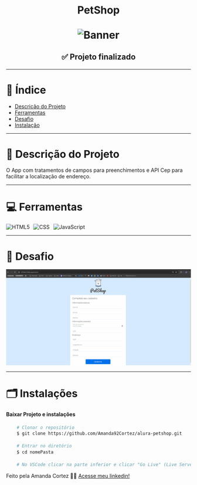<div align="center">
  <h1 align="center">
    PetShop
    <br />
    <br />
    <img src="assets/img/banner.avif" alt="Banner">
    <br />
  </h1>

  <h2> 
  
  :white_check_mark: Projeto finalizado
  </h2>
</div>


---

# :file_folder: Índice 

- [Descrição do Projeto](#id01)
- [Ferramentas](#id02)
- [Desafio](#id04)
- [Instalação](#id03)

---

# :pushpin: Descrição do Projeto <a name="id01"></a>
O App com tratamentos de campos para preenchimentos e API Cep para facilitar a localização de endereço.

---

# :computer: Ferramentas<a name="id02"></a>

<div style="display: flex; gap: 10px;">
  <img src="https://img.shields.io/badge/HTML-e06b12?style=for-the-badge&logo=html5&logoColor=white" alt="HTML5">
  <img src="https://img.shields.io/badge/CSS-1283e0?&style=for-the-badge&logo=css3&logoColor=white" alt="CSS">
  <img src="https://img.shields.io/badge/JavaScript-F7DF1E?style=for-the-badge&logo=javascript&logoColor=414141" alt="JavaScript">
</div>


---

# 🎯 Desafio <a name="id04"></a>
<img src="assets/img/petshop.gif" alt="Docusaurus">



---
# 🗂 Instalações <a name="id03"></a>
#### Baixar Projeto e instalações
```bash
    # Clonar o repositório
    $ git clone https://github.com/Amanda92Cortez/alura-petshop.git

    # Entrar no diretório
    $ cd nomePasta

    # No VSCode clicar na parte inferior e clicar "Go Live" (Live Server)
```

Feito pela Amanda Cortez 👋🏽 [Acesse meu linkedin!](www.linkedin.com/in/amandacortez92)